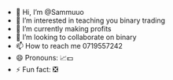 - 👋 Hi, I’m @Sammuuo
- 👀 I’m interested in teaching you binary trading
- 🌱 I’m currently making profits 
- 💞️ I’m looking to collaborate on binary 
- 📫 How to reach me 0719557242
- 😄 Pronouns: 📈💵
- ⚡ Fun fact: ❎

<!---
Sammuuo/Sammuuo is a ✨ special ✨ repository because its `README.md` (this file) appears on your GitHub profile.
